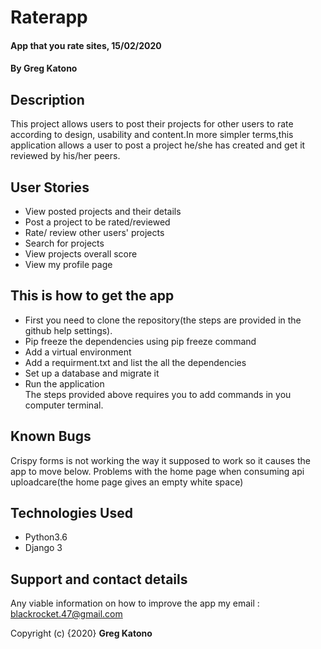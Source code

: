 # Raterapp
#### App that you rate sites, 15/02/2020
#### By **Greg Katono**
## Description
This project allows users to post their projects for other users to rate according to design, usability and content.In more simpler terms,this application allows a user to post a project he/she has created and get it reviewed by his/her peers.
## User Stories
* View posted projects and their details
* Post a project to be rated/reviewed
* Rate/ review other users' projects
* Search for projects 
* View projects overall score
* View my profile page
## This is how to get the app
* First you need to clone the repository(the steps are provided in the github help settings).
* Pip freeze the dependencies using pip freeze command
* Add a virtual environment 
* Add a requirment.txt and list the all the dependencies
* Set up a database and migrate it
* Run the application        
The steps provided above requires you to add commands in you computer terminal.
## Known Bugs
Crispy forms is not working the way it supposed to work so it causes the app to move below.
Problems with the home page when consuming api uploadcare(the home page gives an empty white space)
 
## Technologies Used
* Python3.6
* Django 3
## Support and contact details
Any viable information on how to improve the app my email : blackrocket.47@gmail.com  

Copyright (c) {2020} **Greg Katono**